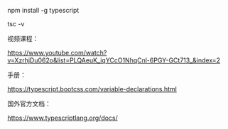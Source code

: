 npm install -g typescript

tsc -v

视频课程：

https://www.youtube.com/watch?v=XzrhjDu062o&list=PLQAeuK_iqYCcO1NhqCnl-6PGY-GCt713_&index=2



手册：

https://typescript.bootcss.com/variable-declarations.html

国外官方文档：

https://www.typescriptlang.org/docs/